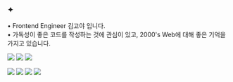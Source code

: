 





### ✦ 

<p>
• Frontend Engineer 김고야 입니다. <br/>
• 가독성이 좋은 코드를 작성하는 것에 관심이 있고, 2000's Web에 대해 좋은 기억을 가지고 있습니다.
</p>
<p>
<img src="https://img.shields.io/badge/React-61DAFB?style=flat&logo=React&logoColor=2C3454"/> 
<img src="https://img.shields.io/badge/JavaScript-F7DF1E?style=flat&logo=JavaScript&logoColor=000000"/>
<img src="https://img.shields.io/badge/TypeScript-3178C6?style=flat&logo=TypeScript&logoColor=ffffff"/> 
</p>
<p>
<img src="https://img.shields.io/badge/Redux-764ABC?style=flat&logo=Redux&logoColor=ffffff"/>
<img src="https://img.shields.io/badge/Axios-5A29E4?style=flat&logo=Axios&logoColor=ffffff"/> 
<img src="https://img.shields.io/badge/Next.js-003057?style=flat&logo=Nextdotjs&logoColor=ffffff"/>
<img src="https://img.shields.io/badge/Vite-646CFF?style=flat&logo=Vite&logoColor=ffffff"/> 
</p>


